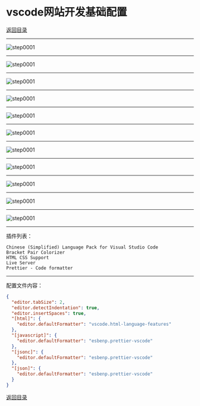 # vscode网站开发基础配置

[返回目录](/web/README.md)

---
![step0001](/images/vscode/vscode-config01-001.png)

---
![step0001](/images/vscode/vscode-config01-002.png)

---
![step0001](/images/vscode/vscode-config01-003.png)

---
![step0001](/images/vscode/vscode-config01-004.png)

---
![step0001](/images/vscode/vscode-config01-005.png)

---
![step0001](/images/vscode/vscode-config01-006.png)

---
![step0001](/images/vscode/vscode-config01-007.png)

---
![step0001](/images/vscode/vscode-config01-008.png)

---
![step0001](/images/vscode/vscode-config01-009.png)

---
![step0001](/images/vscode/vscode-config01-010.png)

---
![step0001](/images/vscode/vscode-config01-011.png)

---
插件列表：

```text
Chinese (Simplified) Language Pack for Visual Studio Code
Bracket Pair Colorizer
HTML CSS Support
Live Server
Prettier - Code formatter
```

---
配置文件内容：

```json
{
  "editor.tabSize": 2,
  "editor.detectIndentation": true,
  "editor.insertSpaces": true,
  "[html]": {
    "editor.defaultFormatter": "vscode.html-language-features"
  },
  "[javascript]": {
    "editor.defaultFormatter": "esbenp.prettier-vscode"
  },
  "[jsonc]": {
    "editor.defaultFormatter": "esbenp.prettier-vscode"
  },
  "[json]": {
    "editor.defaultFormatter": "esbenp.prettier-vscode"
  }
}
```

[返回目录](/web/README.md)
